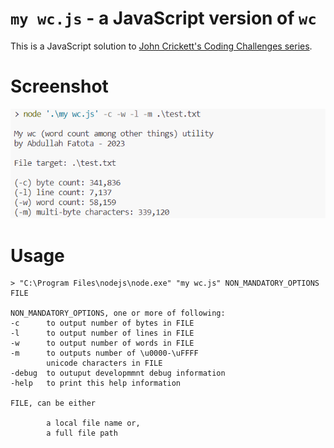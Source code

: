 # `my wc.js` - a JavaScript version of `wc`

This is a JavaScript solution to [John Crickett's Coding Challenges series](https://codingchallenges.fyi/challenges/challenge-wc/).

# Screenshot

![screenshot](./screenshot%201.png)

# Usage

```
> "C:\Program Files\nodejs\node.exe" "my wc.js" NON_MANDATORY_OPTIONS FILE

NON_MANDATORY_OPTIONS, one or more of following:
-c      to output number of bytes in FILE
-l      to output number of lines in FILE
-w      to output number of words in FILE
-m      to outputs number of \u0000-\uFFFF
        unicode characters in FILE
-debug  to outuput developmmnt debug information
-help   to print this help information

FILE, can be either

        a local file name or,
        a full file path
```
